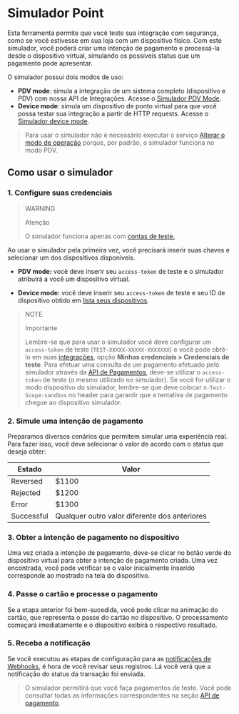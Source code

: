 # Simulador Point

Esta ferramenta permite que você teste sua integração com segurança, como se você estivesse em sua loja com um dispositivo físico.
Com este simulador, você poderá criar uma intenção de pagamento e processá-la desde o dispositivo virtual, simulando os possíveis status que um pagamento pode apresentar.

O simulador possui dois modos de uso:

* **PDV mode**: simula a integração de um sistema completo (dispositivo e PDV) com nossa API de Integrações. Acesse o [Simulador PDV Mode](https://api.mercadopago.com/point/integrator-simulator/sandbox/?ignoreapidoc=true).
* **Device mode**: simula um dispositivo de ponto virtual para que você possa testar sua integração a partir de HTTP requests. Acesse o [Simulador device mode](https://api.mercadopago.com/point/integrator-simulator/sandbox/device?ignoreapidoc=true).

> Para usar o simulador não é necessário executar o serviço [Alterar o modo de operação](/developers/pt/reference/integrations_api/_point_integration-api_devices_device-id/patch) porque, por padrão, o simulador funciona no modo PDV.

## Como usar o simulador

### 1. Configure suas credenciais

> WARNING
>
> Atenção
>
> O simulador funciona apenas com [contas de teste.](/developers/pt/docs/mp-point/additional-content/your-integrations/test/accounts)

Ao usar o simulador pela primeira vez, você precisará inserir suas chaves e selecionar um dos dispositivos disponíveis.

* **PDV mode:** você deve inserir seu `access-token` de teste e o simulador atribuirá a você um dispositivo virtual.

* **Device mode:** você deve inserir seu `access-token` de teste e seu ID de dispositivo obtido em [lista seus dispositivos](https://www.mercadopago[FAKER][URL][DOMAIN]/developers/pt/guides/integration-api/create-payment-intent#https://www.mercadopago.com.br/developers/pt/guides/in-person-payments/integration-api/create-payment-intent#bookmark_obtenha_a_lista_de_seus_dispositivos_dispon%C3%ADveis).

> NOTE
>
> Importante
>
> Lembre-se que para usar o simulador você deve configurar um `access-token` de teste (`TEST-XXXXX-XXXXX-XXXXXXX`) e você pode obtê-lo em suas [integrações](https://www.mercadopago[FAKER][URL][DOMAIN]/developers/panel/applications), opção **Minhas credenciais > Credenciais de teste**.
> Para efetuar uma consulta de um pagamento efetuado pelo simulador através da [API de Pagamentos](/developers/pt/reference/payments/_payments_id/get), deve-se utilizar o `access-token` de teste (o mesmo utilizado no simulador).
> Se você for utilizar o modo dispositivo do simulador, lembre-se que deve colocar `X-Test-Scope:sandbox` no header para garantir que a tentativa de pagamento chegue ao dispositivo simulador.

### 2. Simule uma intenção de pagamento

Preparamos diversos cenários que permitem simular uma experiência real. Para fazer isso, você deve selecionar o valor de acordo com o status que deseja obter:

| Estado | Valor |
|---|---|
| Reversed | $1100 |
| Rejected | $1200 |
| Error | $1300 |
| Successful | Qualquer outro valor diferente dos anteriores |

### 3. Obter a intenção de pagamento no dispositivo

Uma vez criada a intenção de pagamento, deve-se clicar no botão verde do dispositivo virtual para obter a intenção de pagamento criada. Uma vez encontrada, você pode verificar se o valor inicialmente inserido corresponde ao mostrado na tela do dispositivo.

### 4. Passe o cartão e processe o pagamento

Se a etapa anterior foi bem-sucedida, você pode clicar na animação do cartão, que representa o passe do cartão no dispositivo. O processamento começará imediatamente e o dispositivo exibirá o respectivo resultado.

### 5. Receba a notificação

Se você executou as etapas de configuração para as [notificações de Webhooks](/developers/pt/docs/mp-point/integration-configuration/integrate-with-pdv/notifications), é hora de você revisar seus registros. Lá você verá que a notificação do status da transação foi enviada.

> O simulador permitirá que você faça pagamentos de teste. Você pode consultar todas as informações correspondentes na seção [API de pagamento](https://www.mercadopago[FAKER][URL][DOMAIN]/developers/pt/reference/payments/_payments_id/get).